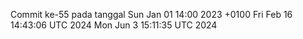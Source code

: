 Commit ke-55 pada tanggal Sun Jan 01 14:00 2023 +0100
Fri Feb 16 14:43:06 UTC 2024
Mon Jun  3 15:11:35 UTC 2024

